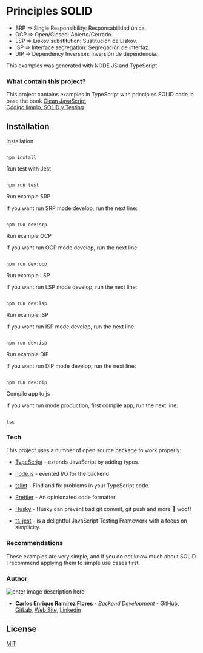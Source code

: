 # Principles SOLID

- SRP => Single Responsibility: Responsabilidad única.
- OCP => Open/Closed: Abierto/Cerrado.
- LSP => Liskov substitution: Sustitución de Liskov.
- ISP => Interface segregation: Segregación de interfaz.
- DIP => Dependency Inversion: Inversión de dependencia.

This examples was generated with NODE JS and TypeScript

### What contain this project?

This project contains examples in TypeScript with principles SOLID code in base the book [Clean JavaScript  
Código limpio, SOLID y Testing](https://softwarecrafters.io/cleancode-solid-testing-js)

## Installation

Installation

```

npm install

```

Run test with Jest

```

npm run test

```

Run example SRP

If you want run SRP mode develop, run the next line:

```

npm run dev:srp

```

Run example OCP

If you want run OCP mode develop, run the next line:

```

npm run dev:ocp

```

Run example LSP

If you want run LSP mode develop, run the next line:

```

npm run dev:lsp

```

Run example ISP

If you want run ISP mode develop, run the next line:

```

npm run dev:isp

```

Run example DIP

If you want run DIP mode develop, run the next line:

```

npm run dev:dip

```

Compile app to js

If you want run mode production, first compile app, run the next line:

```

tsc

```

### Tech

This project uses a number of open source package to work properly:

- [TypeScript](https://www.typescriptlang.org/) - extends JavaScript by adding types.

- [node.js](https://nodejs.org/) - evented I/O for the backend

- [tslint](https://eslint.org/) - Find and fix problems in your TypeScript code.

- [Prettier](https://prettier.io/) - An opinionated code formatter.

- [Husky](https://www.npmjs.com/package/husky) - Husky can prevent bad git commit, git push and more 🐶 woof!

- [ts-jest](https://www.npmjs.com/package/ts-jest) - is a delightful JavaScript Testing Framework with a focus on simplicity.

### Recommendations

These examples are very simple, and if you do not know much about SOLID. I recommend applying them to simple use cases first.

### Author

![enter image description here](https://avatars1.githubusercontent.com/u/6466769?s=170&v=4)

- **Carlos Enrique Ramírez Flores** - _Backend Development_ - [GitHub](https://github.com/linuxcarl), [GitLab](https://gitlab.com/linux-carl), [Web Site](https://www.carlosramirezflores.com), [Linkedin](https://www.linkedin.com/in/carlos-enrique-ram%C3%ADrez-flores/)

## License

[MIT](https://choosealicense.com/licenses/mit/)
